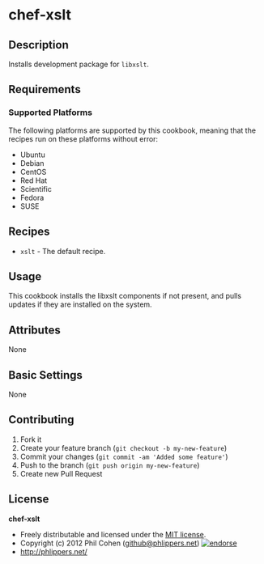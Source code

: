 # chef-xslt

## Description

Installs development package for `libxslt`.


## Requirements

### Supported Platforms

The following platforms are supported by this cookbook, meaning that the recipes run on these platforms without error:

* Ubuntu
* Debian
* CentOS
* Red Hat
* Scientific
* Fedora
* SUSE


## Recipes

* `xslt` - The default recipe.


## Usage

This cookbook installs the libxslt components if not present, and pulls updates if they are installed on the system.


## Attributes

None


## Basic Settings

None


## Contributing

1. Fork it
2. Create your feature branch (`git checkout -b my-new-feature`)
3. Commit your changes (`git commit -am 'Added some feature'`)
4. Push to the branch (`git push origin my-new-feature`)
5. Create new Pull Request


## License

**chef-xslt**

* Freely distributable and licensed under the [MIT license](http://phlipper.mit-license.org/2012/license.html).
* Copyright (c) 2012 Phil Cohen (github@phlippers.net) [![endorse](http://api.coderwall.com/phlipper/endorsecount.png)](http://coderwall.com/phlipper)
* http://phlippers.net/
